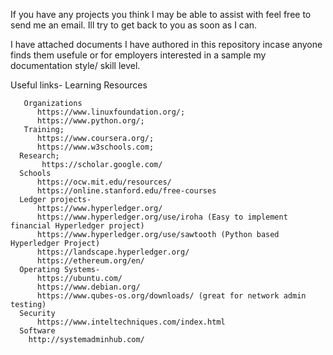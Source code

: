 

If you have any projects you think I may be able to assist with feel free to send me an email. Ill try to get back to you as soon as I can.

I have attached documents I have authored in this repository incase anyone finds them usefule or for employers interested in a sample my documentation style/ skill level.

Useful links-
  Learning Resources
  
       Organizations
          https://www.linuxfoundation.org/;
          https://www.python.org/;
       Training;
          https://www.coursera.org/;
          https://www.w3schools.com; 
      Research;
           https://scholar.google.com/
      Schools
          https://ocw.mit.edu/resources/
          https://online.stanford.edu/free-courses
      Ledger projects-
          https://www.hyperledger.org/
          https://www.hyperledger.org/use/iroha (Easy to implement financial Hyperledger project)
          https://www.hyperledger.org/use/sawtooth (Python based Hyperledger Project)
          https://landscape.hyperledger.org/
          https://ethereum.org/en/
      Operating Systems-
          https://ubuntu.com/
          https://www.debian.org/
          https://www.qubes-os.org/downloads/ (great for network admin testing)
      Security
          https://www.inteltechniques.com/index.html
      Software
        http://systemadminhub.com/
